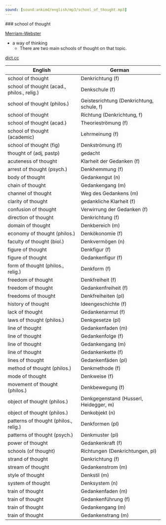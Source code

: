 ```yaml
---
sound: [sound:ankimd/english/mp3/school_of_thought.mp3]
---
```


\### school of thought

[Merriam-Webster](https://www.merriam-webster.com/dictionary/school+of+thought)

- a way of thinking
    - There are two main schools of thought on that topic.

[dict.cc](https://www.dict.cc/school+of+thought)

| English        | German       |
| -------------- | ------------ |
| school of thought | Denkrichtung (f) |
| school of thought (acad., philos., relig.) | Denkschule (f) |
| school of thought (philos.) | Geistesrichtung (Denkrichtung, schule, f) |
| school of thought | Richtung (Denkrichtung, f) |
| school of thought (acad.) | Theorieströmung (f) |
| school of thought (academic) | Lehrmeinung (f) |
| school of thought (fig) | Denkströmung (f) |
| thought of (adj, pastp) | gedacht |
| acuteness of thought | Klarheit der Gedanken (f) |
| arrest of thought (psych.) | Denkhemmung (f) |
| body of thought | Gedankengut (n) |
| chain of thought | Gedankengang (m) |
| channel of thought | Weg des Gedankens (m) |
| clarity of thought | gedankliche Klarheit (f) |
| confusion of thought | Verwirrung der Gedanken (f) |
| direction of thought | Denkrichtung (f) |
| domain of thought | Denkbereich (m) |
| economy of thought (philos.) | Denkökonomie (f) |
| faculty of thought (biol.) | Denkvermögen (n) |
| figure of thought | Denkfigur (f) |
| figure of thought | Gedankenfigur (f) |
| form of thought (philos., relig.) | Denkform (f) |
| freedom of thought | Denkfreiheit (f) |
| freedom of thought | Gedankenfreiheit (f) |
| freedoms of thought | Denkfreiheiten (pl) |
| history of thought | Ideengeschichte (f) |
| lack of thought | Gedankenarmut (f) |
| laws of thought (philos.) | Denkgesetze (pl) |
| line of thought | Gedankenfaden (m) |
| line of thought | Gedankenfolge (f) |
| line of thought | Gedankengang (m) |
| line of thought | Gedankenkette (f) |
| lines of thought | Gedankenfäden (pl) |
| method of thought (philos.) | Denkmethode (f) |
| mode of thought | Denkweise (f) |
| movement of thought (philos.) | Denkbewegung (f) |
| object of thought (philos.) | Denkgegenstand (Husserl, Heidegger, m) |
| object of thought (philos.) | Denkobjekt (n) |
| patterns of thought (philos., relig.) | Denkformen (pl) |
| patterns of thought (psych.) | Denkmuster (pl) |
| power of thought | Gedankenkraft (f) |
| schools (of thought) | Richtungen (Denkrichtungen, pl) |
| strand of thought | Denkrichtung (f) |
| stream of thought | Gedankenstrom (m) |
| style of thought | Denkstil (m) |
| system of thought | Denksystem (n) |
| train of thought | Gedankenfaden (m) |
| train of thought | Gedankenführung (f) |
| train of thought | Gedankengang (m) |
| train of thought | Gedankenstrang (m) |

